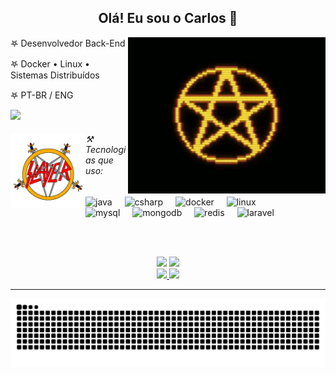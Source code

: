 <h2 align="center">Olá! Eu sou o Carlos 🤟</h2>

<img align="right" height="250" src="assets/penta.gif" alt="pentagram"/>

<p align="left">𖤐 Desenvolvedor Back-End</p>
<p align="left">𖤐 Docker • Linux • Sistemas Distribuídos</p>
<p align="left">𖤐 PT-BR / ENG</p>

<img src="https://64.media.tumblr.com/f253a5cfca46784bcbe53048c833b4d5/a59bc8ddf2ecf3d4-43/s540x810/197e0bc549e99bec883a01bd81e8e7a6f1016760.gifv" height="30"/>

<div align="center">
  <img src="assets/slayer.jpeg" height="120" align="left"/>

  <div align="left">
    <h6>⚒️ Tecnologias que uso:</h6>
    <img src="https://cdn.jsdelivr.net/gh/devicons/devicon/icons/java/java-original.svg" height="30" alt="java"/>
    <img width="12"/>
    <img src="https://cdn.jsdelivr.net/gh/devicons/devicon/icons/csharp/csharp-original.svg" height="30" alt="csharp"/>
    <img width="12"/>
    <img src="https://cdn.jsdelivr.net/gh/devicons/devicon/icons/docker/docker-original.svg" height="30" alt="docker"/>
    <img width="12"/>
    <img src="https://cdn.jsdelivr.net/gh/devicons/devicon/icons/linux/linux-original.svg" height="30" alt="linux"/>
    <img width="12"/>
    <br>
    <img src="https://cdn.jsdelivr.net/gh/devicons/devicon/icons/mysql/mysql-original.svg" height="30" alt="mysql"/>
    <img width="12"/>
    <img src="https://cdn.jsdelivr.net/gh/devicons/devicon/icons/mongodb/mongodb-original.svg" height="30" alt="mongodb"/>
    <img width="12"/>
    <img src="https://cdn.jsdelivr.net/gh/devicons/devicon/icons/redis/redis-original.svg" height="30" alt="redis"/>
    <img width="12"/>
    <img src="https://cdn.jsdelivr.net/gh/devicons/devicon/icons/laravel/laravel-original.svg" height="30" alt="laravel"/>
  </div>
</div>

<br clear="all"><br>

<div align="center">
  <img src="https://github-readme-stats.vercel.app/api/top-langs/?username=carlosliszt&layout=compact&theme=dracula&card_width=360" height="160"/>
  <img src="https://github-readme-stats.vercel.app/api?username=carlosliszt&show_icons=true&theme=dracula" height="160"/>
</div>

<div align="center">
  <a href="https://instagram.com/carlos.osbourne" target="_blank">
    <img src="https://img.shields.io/badge/Instagram-E4405F?style=for-the-badge&logo=instagram&logoColor=white" height="30"/>
  </a>
  <a href="https://www.linkedin.com/in/carlosmmo" target="_blank">
    <img src="https://img.shields.io/badge/LinkedIn-0A66C2?style=for-the-badge&logo=linkedin&logoColor=white" height="30"/>
  </a>
</div>

---

<div align="center">
  <img src="https://raw.githubusercontent.com/carlosliszt/carlosliszt/output/snake.svg" alt="Snake animation"/>
</div>
